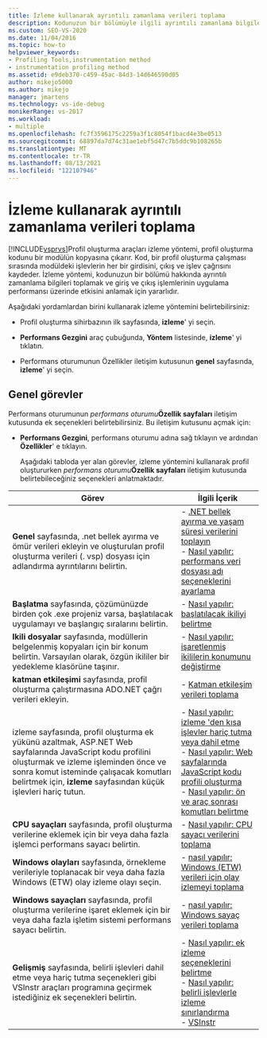 ```yaml
---
title: İzleme kullanarak ayrıntılı zamanlama verileri toplama
description: Kodunuzun bir bölümüyle ilgili ayrıntılı zamanlama bilgileri için Profil Oluşturma Araçları izleme yöntemini kullanın ve g/ç işlemlerinin etkisini anlayın.
ms.custom: SEO-VS-2020
ms.date: 11/04/2016
ms.topic: how-to
helpviewer_keywords:
- Profiling Tools,instrumentation method
- instrumentation profiling method
ms.assetid: e9deb370-c459-45ac-84d3-14d646590d05
author: mikejo5000
ms.author: mikejo
manager: jmartens
ms.technology: vs-ide-debug
monikerRange: vs-2017
ms.workload:
- multiple
ms.openlocfilehash: fc7f3596175c2259a3f1c8054f1bacd4e3be0513
ms.sourcegitcommit: 68897da7d74c31ae1ebf5d47c7b5ddc9b108265b
ms.translationtype: MT
ms.contentlocale: tr-TR
ms.lasthandoff: 08/13/2021
ms.locfileid: "122107946"
---
```

# <a name="collect-detailed-timing-data-by-using-instrumentation"></a>İzleme kullanarak ayrıntılı zamanlama verileri toplama
[!INCLUDE[vsprvs](../code-quality/includes/vsprvs_md.md)]Profil oluşturma araçları izleme yöntemi, profil oluşturma kodunu bir modülün kopyasına çıkarır. Kod, bir profil oluşturma çalışması sırasında modüldeki işlevlerin her bir girdisini, çıkış ve işlev çağrısını kaydeder. İzleme yöntemi, kodunuzun bir bölümü hakkında ayrıntılı zamanlama bilgileri toplamak ve giriş ve çıkış işlemlerinin uygulama performansı üzerinde etkisini anlamak için yararlıdır.

 Aşağıdaki yordamlardan birini kullanarak izleme yöntemini belirtebilirsiniz:

- Profil oluşturma sihirbazının ilk sayfasında, **izleme**' yi seçin.

- **Performans Gezgini** araç çubuğunda, **Yöntem** listesinde, **izleme**' yi tıklatın.

- Performans oturumunun Özellikler iletişim kutusunun **genel** sayfasında, **izleme**' yi seçin.

## <a name="common-tasks"></a>Genel görevler
 Performans oturumunun _performans oturumu_**Özellik sayfaları** iletişim kutusunda ek seçenekleri belirtebilirsiniz. Bu iletişim kutusunu açmak için:

- **Performans Gezgini**, performans oturumu adına sağ tıklayın ve ardından **Özellikler**' e tıklayın.

  Aşağıdaki tabloda yer alan görevler, izleme yöntemini kullanarak profil oluştururken _performans oturumu_**Özellik sayfaları** iletişim kutusunda belirtebileceğiniz seçenekleri anlatmaktadır.

|Görev|İlgili İçerik|
|----------|---------------------|
|**Genel** sayfasında, .net bellek ayırma ve ömür verileri ekleyin ve oluşturulan profil oluşturma verileri (. vsp) dosyası için adlandırma ayrıntılarını belirtin.|-   [.NET bellek ayırma ve yaşam süresi verilerini toplayın](../profiling/collecting-dotnet-memory-allocation-and-lifetime-data.md)<br />-   [Nasıl yapılır: performans veri dosyası adı seçeneklerini ayarlama](../profiling/how-to-set-performance-data-file-name-options.md)|
|**Başlatma** sayfasında, çözümünüzde birden çok .exe projeniz varsa, başlatılacak uygulamayı ve başlangıç sıralarını belirtin.|-   [Nasıl yapılır: başlatılacak ikiliyi belirtme](../profiling/how-to-specify-the-binary-to-start.md)|
|**Ikili dosyalar** sayfasında, modüllerin belgelenmiş kopyaları için bir konum belirtin. Varsayılan olarak, özgün ikililer bir yedekleme klasörüne taşınır.|-   [Nasıl yapılır: işaretlenmiş ikililerin konumunu değiştirme](../profiling/how-to-relocate-instrumented-binaries.md)|
|**katman etkileşimi** sayfasında, profil oluşturma çalıştırmasına ADO.NET çağrı verileri ekleyin.|-   [Katman etkileşim verileri toplama](../profiling/collecting-tier-interaction-data.md)|
|izleme sayfasında, profil oluşturma ek yükünü azaltmak, ASP.NET Web sayfalarında JavaScript kodu profilini oluşturmak ve izleme işleminden önce ve sonra komut isteminde çalışacak komutları belirtmek için, **izleme** sayfasından küçük işlevleri hariç tutun.|-   [Nasıl yapılır: izleme 'den kısa işlevler hariç tutma veya dahil etme](../profiling/how-to-exclude-or-include-short-functions-from-instrumentation.md)<br />-   [Nasıl yapılır: Web sayfalarında JavaScript kodu profili oluşturma](../profiling/how-to-profile-javascript-code-in-web-pages.md)<br />-   [Nasıl yapılır: ön ve araç sonrası komutları belirtme](../profiling/how-to-specify-pre-and-post-instrument-commands.md)|
|**CPU sayaçları** sayfasında, profil oluşturma verilerine eklemek için bir veya daha fazla işlemci performans sayacı belirtin.|-   [Nasıl yapılır: CPU sayacı verilerini toplama](../profiling/how-to-collect-cpu-counter-data.md)|
|**Windows olayları** sayfasında, örnekleme verileriyle toplanacak bir veya daha fazla Windows (ETW) olay izleme olayı seçin.|-   [nasıl yapılır: Windows (ETW) verileri için olay izlemeyi toplama](../profiling/how-to-collect-event-tracing-for-windows-etw-data.md)|
|**Windows sayaçları** sayfasında, profil oluşturma verilerine işaret eklemek için bir veya daha fazla işletim sistemi performans sayacı belirtin.|-   [nasıl yapılır: Windows sayaç verileri toplama](../profiling/how-to-collect-windows-counter-data.md)|
|**Gelişmiş** sayfasında, belirli işlevleri dahil etme veya hariç tutma seçenekleri gibi VSInstr araçları programına geçirmek istediğiniz ek seçenekleri belirtin.|-   [Nasıl yapılır: ek izleme seçeneklerini belirtme](../profiling/how-to-specify-additional-instrumentation-options.md)<br />-   [Nasıl yapılır: belirli işlevlerle izleme sınırlandırma](../profiling/how-to-limit-instrumentation-to-specific-functions.md)<br />-   [VSInstr](../profiling/vsinstr.md)|
